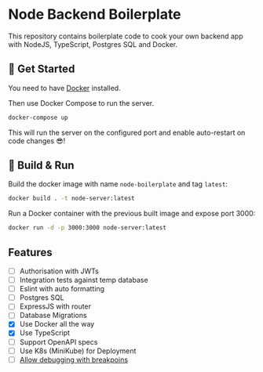 # Node Backend Boilerplate

This repository contains boilerplate code to cook your own backend app with NodeJS, TypeScript, Postgres SQL and Docker.


## 🚀 Get Started

You need to have [Docker](https://docs.docker.com/get-docker/) installed.

Then use Docker Compose to run the server.
```bash
docker-compose up
```

This will run the server on the configured port and enable auto-restart on code changes 😎! 

## 🔨 Build & Run
Build the docker image with name `node-boilerplate` and tag `latest`:
```bash
docker build . -t node-server:latest
```

Run a Docker container with the previous built image and expose port 3000:
```bash
docker run -d -p 3000:3000 node-server:latest
```

## Features

- [ ] Authorisation with JWTs
- [ ] Integration tests against temp database
- [ ] Eslint with auto formatting
- [ ] Postgres SQL
- [ ] ExpressJS with router
- [ ] Database Migrations
- [x] Use Docker all the way
- [x] Use TypeScript
- [ ] Support OpenAPI specs
- [ ] Use K8s (MiniKube) for Deployment
- [ ] [Allow debugging with breakpoins](https://www.jetbrains.com/help/idea/node-with-docker-compose.html)